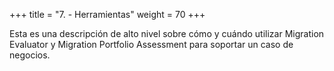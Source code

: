 +++ 
title = "7. - Herramientas" 
weight = 70
+++

Esta es una descripción de alto nivel sobre cómo y cuándo utilizar Migration Evaluator y Migration Portfolio Assessment para soportar un caso de negocios.

